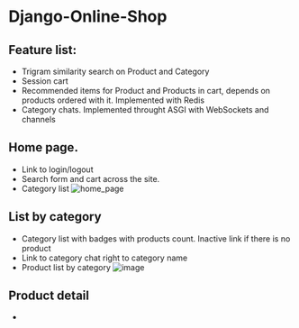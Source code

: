 # Django-Online-Shop

## Feature list:
* Trigram similarity search on Product and Category
* Session cart
* Recommended items for Product and Products in cart, depends on products ordered with it. Implemented with Redis
* Category chats. Implemented throught ASGI with WebSockets and channels

## Home page.
* Link to login/logout
* Search form and cart across the site. 
* Category list 
![home_page](https://user-images.githubusercontent.com/80070761/140937441-4f3f09aa-62b8-4b54-9caf-1299b1a2c61b.png)

## List by category
* Category list with badges with products count. Inactive link if there is no product
* Link to category chat right to category name
* Product list by category
![image](https://user-images.githubusercontent.com/80070761/140939431-6c73951b-9ddb-492b-a7b5-d850fbccb315.png)

## Product detail
* 
